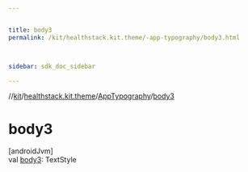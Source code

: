 ```yaml
---


title: body3
permalink: /kit/healthstack.kit.theme/-app-typography/body3.html



sidebar: sdk_doc_sidebar

---
```



//[kit](/kit.html)/[healthstack.kit.theme](../index.html)/[AppTypography](index.html)/[body3](body3.html)



# body3



[androidJvm]\
val [body3](body3.html): TextStyle






